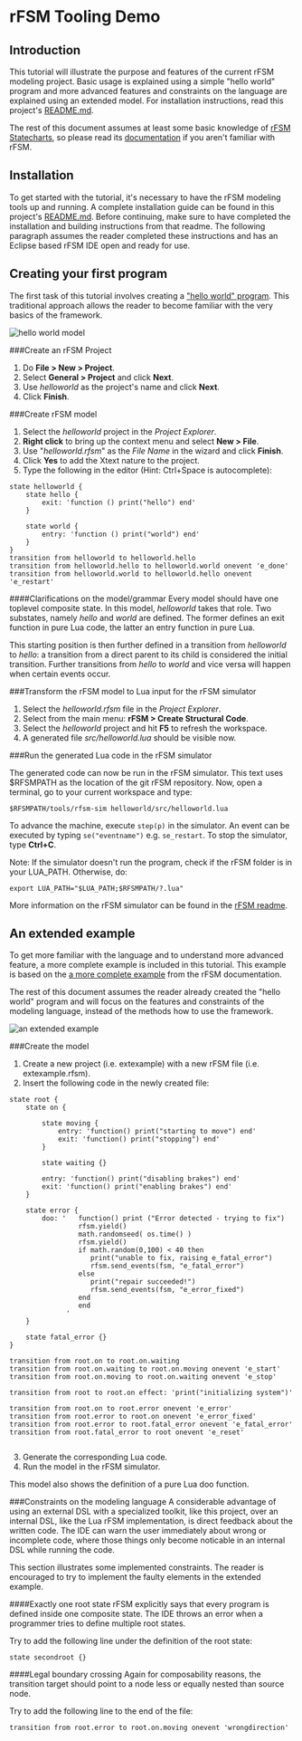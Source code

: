 rFSM Tooling Demo
===

Introduction
---

This tutorial will illustrate the purpose and features of the current rFSM modeling project. Basic usage is explained using a simple "hello world" program and more advanced features and constraints on the language are explained using an extended model. For installation instructions, read this project's [README.md](https://github.com/gijss/rfsm-tooling).

The rest of this document assumes at least some basic knowledge of [rFSM Statecharts](https://github.com/kmarkus/rFSM), so please read its [documentation](http://people.mech.kuleuven.be/~mklotzbucher/rfsm/README.html) if you aren't familiar with rFSM.

Installation
---

To get started with the tutorial, it's necessary to have the rFSM modeling tools up and running. A complete installation guide can be found in this project's [README.md](https://github.com/gijss/rfsm-tooling). Before continuing, make sure to have completed the installation and building instructions from that readme. The following paragraph assumes the reader completed these instructions and has an Eclipse based rFSM IDE open and ready for use.

Creating your first program
---

The first task of this tutorial involves creating a ["hello world" program](http://people.mech.kuleuven.be/~mklotzbucher/rfsm/README.html#sec-3). This traditional approach allows the reader to become familiar with the very basics of the framework.

![hello world model](http://people.mech.kuleuven.be/~mklotzbucher/rfsm/example1.png)

###Create an rFSM Project
1. Do __File > New > Project__.
2. Select __General > Project__ and click __Next__.
3. Use _helloworld_ as the project's name and click __Next__.
4. Click __Finish__.

###Create rFSM model
1. Select the _helloworld_ project in the _Project Explorer_.
2. __Right click__ to bring up the context menu and select __New > File__.
3. Use "_helloworld.rfsm_" as the _File Name_ in the wizard and click __Finish__.
4. Click __Yes__ to add the Xtext nature to the project.
5. Type the following in the editor (Hint: Ctrl+Space is autocomplete):

```
state helloworld {
	state hello {
		exit: 'function () print("hello") end'
	}
	
	state world {
		entry: 'function () print("world") end'
	}
}
transition from helloworld to helloworld.hello
transition from helloworld.hello to helloworld.world onevent 'e_done'
transition from helloworld.world to helloworld.hello onevent 'e_restart'	
```

####Clarifications on the model/grammar
Every model should have one toplevel composite state. In this model, _helloworld_ takes that role. Two substates, namely _hello_ and _world_ are defined. The former defines an exit function in pure Lua code, the latter an entry function in pure Lua.

This starting position is then further defined in a transition from _helloworld_ to _hello_: a transition from a direct parent to its child is considered the initial transition. Further transitions from _hello_ to _world_ and vice versa will happen when certain events occur.

###Transform the rFSM model to Lua input for the rFSM simulator
1. Select the _helloworld.rfsm_ file in the _Project Explorer_.
2. Select from the main menu: __rFSM > Create Structural Code__.
3. Select the _helloworld_ project and hit __F5__ to refresh the workspace.
4. A generated file _src/helloworld.lua_ should be visible now.

###Run the generated Lua code in the rFSM simulator

The generated code can now be run in the rFSM simulator. This text uses $RFSMPATH as the location of the git rFSM repository. Now, open a terminal, go to your current workspace and type:

```shell
$RFSMPATH/tools/rfsm-sim helloworld/src/helloworld.lua
```

To advance the machine, execute `step(p)` in the simulator. An event can be executed by typing `se("eventname")` e.g. `se_restart`. To stop the simulator, type __Ctrl+C__.

Note: If the simulator doesn't run the program, check if the rFSM folder is in your LUA_PATH. Otherwise, do:

```shell
export LUA_PATH="$LUA_PATH;$RFSMPATH/?.lua"
```

More information on the rFSM simulator can be found in the [rFSM readme](http://people.mech.kuleuven.be/~mklotzbucher/rfsm/README.html).

An extended example
---

To get more familiar with the language and to understand more advanced feature, a more complete example is included in this tutorial. This example is based on the [a more complete example](http://people.mech.kuleuven.be/~mklotzbucher/rfsm/README.html#sec-8-1) from the rFSM documentation.

The rest of this document assumes the reader already created the "hello world" program and will focus on the features and constraints of the modeling language, instead of the methods how to use the framework.

![an extended example](http://people.mech.kuleuven.be/~mklotzbucher/rfsm/example2.png)

###Create the model
1. Create a new project (i.e. extexample) with a new rFSM file (i.e. extexample.rfsm).
2. Insert the following code in the newly created file:

```
state root {
	state on {
		
		state moving {
			entry: 'function() print("starting to move") end'
			exit: 'function() print("stopping") end'
		}
		
		state waiting {}
		
		entry: 'function() print("disabling brakes") end'
		exit: 'function() print("enabling brakes") end'     
	}
	
	state error {
		doo: '   function() print ("Error detected - trying to fix")
                 rfsm.yield()
                 math.randomseed( os.time() )
                 rfsm.yield()
                 if math.random(0,100) < 40 then
                    print("unable to fix, raising e_fatal_error")
                    rfsm.send_events(fsm, "e_fatal_error")
                 else
                    print("repair succeeded!")
                    rfsm.send_events(fsm, "e_error_fixed")
                 end
                 end
              '
	}
	
	state fatal_error {}
}

transition from root.on to root.on.waiting
transition from root.on.waiting to root.on.moving onevent 'e_start'
transition from root.on.moving to root.on.waiting onevent 'e_stop'

transition from root to root.on effect: 'print("initializing system")'	

transition from root.on to root.error onevent 'e_error'
transition from root.error to root.on onevent 'e_error_fixed'
transition from root.error to root.fatal_error onevent 'e_fatal_error'
transition from root.fatal_error to root onevent 'e_reset' 
		
```

3. Generate the corresponding Lua code.
4. Run the model in the rFSM simulator.

This model also shows the definition of a pure Lua doo function.

###Constraints on the modeling language
A considerable advantage of using an external DSL with a specialized toolkit, like this project, over an internal DSL, like the Lua rFSM implementation, is direct feedback about the written code. The IDE can warn the user immediately about wrong or incomplete code, where those things only become noticable in an internal DSL while running the code.

This section illustrates some implemented constraints. The reader is encouraged to try to implement the faulty elements in the extended example.

####Exactly one root state
rFSM explicitly says that every program is defined inside one composite state. The IDE throws an error when a programmer tries to define multiple root states.

Try to add the following line under the definition of the root state:

```
state secondroot {}
```

####Legal boundary crossing
Again for composability reasons, the transition target should point to a node less or equally nested than source node.

Try to add the following line to the end of the file:

```
transition from root.error to root.on.moving onevent 'wrongdirection'
```


